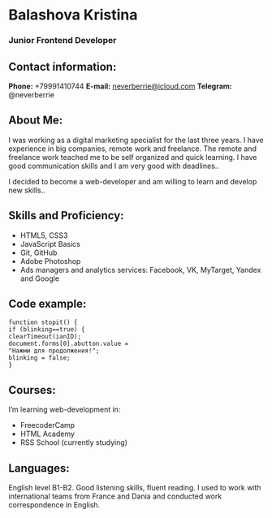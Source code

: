 # Balashova Kristina

### Junior Frontend Developer

## Contact information:
**Phone:** +79991410744
**E-mail:** neverberrie@icloud.com
**Telegram:** @neverberrie

## About Me:
I was working as a digital marketing specialist for the last three years. I have experience in big companies, remote work and freelance. 
The remote and freelance work teached me to be self organized and quick learning. I have good communication skills and I am very good with deadlines.. 

I decided to become a web-developer and am willing to learn and develop new skills.. 


## Skills and Proficiency:
* HTML5, CSS3
* JavaScript Basics
* Git, GitHub
* Adobe Photoshop
* Ads managers and analytics services: Facebook, VK, MyTarget, Yandex and Google

## Code example:

```
function stopit() {
if (blinking==true) {
clearTimeout(ianID);
document.forms[0].abutton.value =
"Нажми для продолжения!";
blinking = false;
}
```


## Courses:
I’m learning web-development in:

* FreecoderCamp
* HTML Academy 
* RSS School (currently studying)



## Languages:
English level B1-B2. Good listening skills, fluent reading. I used to work with international teams from France and Dania and conducted work correspondence in English.
 
 
